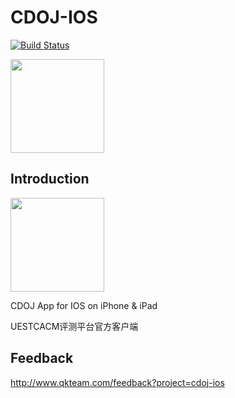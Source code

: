 # CDOJ-IOS
[![Build Status](https://travis-ci.org/UESTC-ACM/cdoj-ios.svg?branch=master)](https://travis-ci.org/UESTC-ACM/cdoj-ios)

<a href="https://itunes.apple.com/app/cdoj/id1147018708"><img src="https://qkteam.github.io/resources/AppStoreBadge.png" width="150px"></a>

## Introduction
<img src="https://raw.githubusercontent.com/UESTC-ACM/CDOJ-IOS/master/doc/AppIcon.png" width="150px">

CDOJ App for IOS on iPhone & iPad

UESTCACM评测平台官方客户端

## Feedback
http://www.qkteam.com/feedback?project=cdoj-ios
